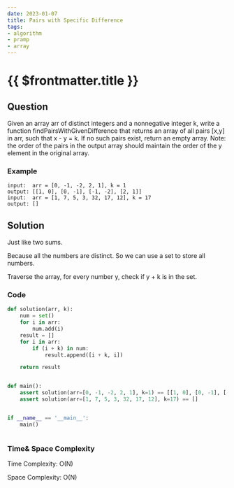 ```yaml
---
date: 2023-01-07
title: Pairs with Specific Difference
tags:
- algorithm
- pramp 
- array
---
```

# {{ $frontmatter.title }}

## Question

Given an array arr of distinct integers and a nonnegative integer k,
write a function findPairsWithGivenDifference that returns an array of all pairs [x,y] in arr, such that x - y = k.
If no such pairs exist, return an empty array.
Note: the order of the pairs in the output array should maintain the order of the y element in the original array.




### Example
```
input:  arr = [0, -1, -2, 2, 1], k = 1
output: [[1, 0], [0, -1], [-1, -2], [2, 1]]
input:  arr = [1, 7, 5, 3, 32, 17, 12], k = 17
output: []

```

## Solution 

Just like two sums. 

Because all the numbers are distinct.  So we can use a set to store all numbers.

Traverse the array, for every number y, check if y + k is in the set.



### Code
```python
def solution(arr, k):
    num = set()
    for i in arr:
        num.add(i)
    result = []
    for i in arr:
        if (i + k) in num:
            result.append([i + k, i])

    return result


def main():
    assert solution(arr=[0, -1, -2, 2, 1], k=1) == [[1, 0], [0, -1], [-1, -2], [2, 1]]
    assert solution(arr=[1, 7, 5, 3, 32, 17, 12], k=17) == []


if __name__ == '__main__':
    main()



```

### Time& Space Complexity

Time Complexity: O(N)

Space Complexity: O(N)










